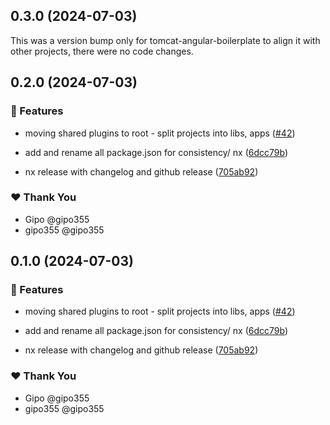 ## 0.3.0 (2024-07-03)

This was a version bump only for tomcat-angular-boilerplate to align it with other projects, there were no code changes.

## 0.2.0 (2024-07-03)


### 🚀 Features

- moving shared plugins to root - split projects into libs, apps ([#42](https://github.com/gipo355/angular-tomcat-gradle-monorepo/pull/42))

- add and rename all package.json for consistency/ nx ([6dcc79b](https://github.com/gipo355/angular-tomcat-gradle-monorepo/commit/6dcc79b))

- nx release with changelog and github release ([705ab92](https://github.com/gipo355/angular-tomcat-gradle-monorepo/commit/705ab92))


### ❤️  Thank You

- Gipo @gipo355
- gipo355 @gipo355

## 0.1.0 (2024-07-03)


### 🚀 Features

- moving shared plugins to root - split projects into libs, apps ([#42](https://github.com/gipo355/angular-tomcat-gradle-monorepo/pull/42))

- add and rename all package.json for consistency/ nx ([6dcc79b](https://github.com/gipo355/angular-tomcat-gradle-monorepo/commit/6dcc79b))

- nx release with changelog and github release ([705ab92](https://github.com/gipo355/angular-tomcat-gradle-monorepo/commit/705ab92))


### ❤️  Thank You

- Gipo @gipo355
- gipo355 @gipo355